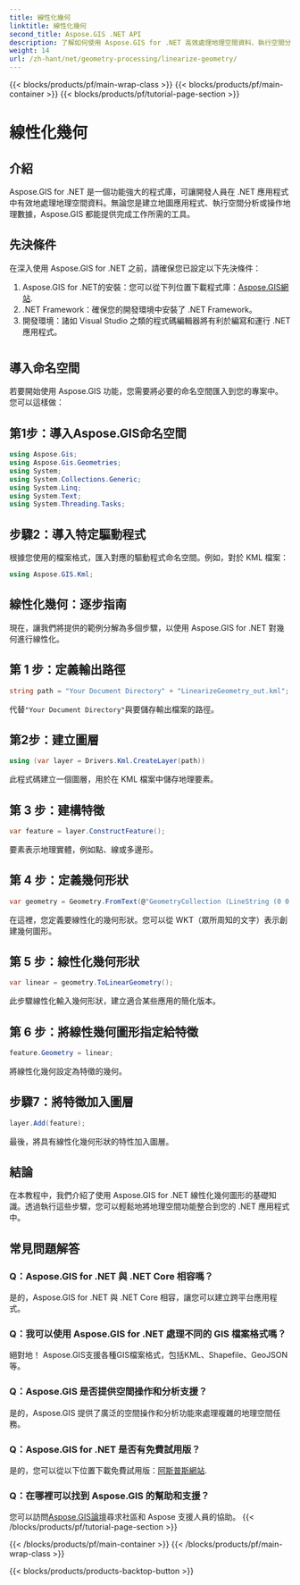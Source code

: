 ```yaml
---
title: 線性化幾何
linktitle: 線性化幾何
second_title: Aspose.GIS .NET API
description: 了解如何使用 Aspose.GIS for .NET 高效處理地理空間資料、執行空間分析以及在 .NET 應用程式中操作地理。
weight: 14
url: /zh-hant/net/geometry-processing/linearize-geometry/
---
```


{{< blocks/products/pf/main-wrap-class >}}
{{< blocks/products/pf/main-container >}}
{{< blocks/products/pf/tutorial-page-section >}}

# 線性化幾何

## 介紹
Aspose.GIS for .NET 是一個功能強大的程式庫，可讓開發人員在 .NET 應用程式中有效地處理地理空間資料。無論您是建立地圖應用程式、執行空間分析或操作地理數據，Aspose.GIS 都能提供完成工作所需的工具。
## 先決條件
在深入使用 Aspose.GIS for .NET 之前，請確保您已設定以下先決條件：
1. Aspose.GIS for .NET的安裝：您可以從下列位置下載程式庫：[Aspose.GIS網站](https://releases.aspose.com/gis/net/).
2. .NET Framework：確保您的開發環境中安裝了 .NET Framework。
3. 開發環境：諸如 Visual Studio 之類的程式碼編輯器將有利於編寫和運行 .NET 應用程式。
#
## 導入命名空間
若要開始使用 Aspose.GIS 功能，您需要將必要的命名空間匯入到您的專案中。您可以這樣做：
## 第1步：導入Aspose.GIS命名空間
```csharp
using Aspose.Gis;
using Aspose.Gis.Geometries;
using System;
using System.Collections.Generic;
using System.Linq;
using System.Text;
using System.Threading.Tasks;
```
## 步驟2：導入特定驅動程式
根據您使用的檔案格式，匯入對應的驅動程式命名空間。例如，對於 KML 檔案：
```csharp
using Aspose.GIS.Kml;
```
## 線性化幾何：逐步指南
現在，讓我們將提供的範例分解為多個步驟，以使用 Aspose.GIS for .NET 對幾何進行線性化。
## 第 1 步：定義輸出路徑
```csharp
string path = "Your Document Directory" + "LinearizeGeometry_out.kml";
```
代替`"Your Document Directory"`與要儲存輸出檔案的路徑。
## 第2步：建立圖層
```csharp
using (var layer = Drivers.Kml.CreateLayer(path))
```
此程式碼建立一個圖層，用於在 KML 檔案中儲存地理要素。
## 第 3 步：建構特徵
```csharp
var feature = layer.ConstructFeature();
```
要素表示地理實體，例如點、線或多邊形。
## 第 4 步：定義幾何形狀
```csharp
var geometry = Geometry.FromText(@"GeometryCollection (LineString (0 0, 1 1, 2 0),CompoundCurve ((4 0, 5 1), CircularString (5 1, 6 2, 7 1)))");
```
在這裡，您定義要線性化的幾何形狀。您可以從 WKT（眾所周知的文字）表示創建幾何圖形。
## 第 5 步：線性化幾何形狀
```csharp
var linear = geometry.ToLinearGeometry();
```
此步驟線性化輸入幾何形狀，建立適合某些應用的簡化版本。
## 第 6 步：將線性幾何圖形指定給特徵
```csharp
feature.Geometry = linear;
```
將線性化幾何設定為特徵的幾何。
## 步驟7：將特徵加入圖層
```csharp
layer.Add(feature);
```
最後，將具有線性化幾何形狀的特性加入圖層。

## 結論
在本教程中，我們介紹了使用 Aspose.GIS for .NET 線性化幾何圖形的基礎知識。透過執行這些步驟，您可以輕鬆地將地理空間功能整合到您的 .NET 應用程式中。
## 常見問題解答
### Q：Aspose.GIS for .NET 與 .NET Core 相容嗎？
是的，Aspose.GIS for .NET 與 .NET Core 相容，讓您可以建立跨平台應用程式。
### Q：我可以使用 Aspose.GIS for .NET 處理不同的 GIS 檔案格式嗎？
絕對地！ Aspose.GIS支援各種GIS檔案格式，包括KML、Shapefile、GeoJSON等。
### Q：Aspose.GIS 是否提供空間操作和分析支援？
是的，Aspose.GIS 提供了廣泛的空間操作和分析功能來處理複雜的地理空間任務。
### Q：Aspose.GIS for .NET 是否有免費試用版？
是的，您可以從以下位置下載免費試用版：[阿斯普斯網站](https://releases.aspose.com/).
### Q：在哪裡可以找到 Aspose.GIS 的幫助和支援？
您可以訪問[Aspose.GIS論壇](https://forum.aspose.com/c/gis/33)尋求社區和 Aspose 支援人員的協助。
{{< /blocks/products/pf/tutorial-page-section >}}

{{< /blocks/products/pf/main-container >}}
{{< /blocks/products/pf/main-wrap-class >}}

{{< blocks/products/products-backtop-button >}}
